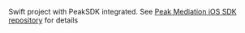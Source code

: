 Swift project with PeakSDK integrated.
See [Peak Mediation iOS SDK repository](https://github.com/peakmediation/Peak-Mediation-iOS-SDK) for details
